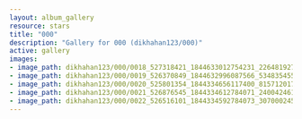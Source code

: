 ```yaml
---
layout: album_gallery
resource: stars
title: "000"
description: "Gallery for 000 (dikhahan123/000)"
active: gallery
images:
- image_path: dikhahan123/000/0018_527318421_1844633012754231_2264819276334582409_n.jpg
- image_path: dikhahan123/000/0019_526370849_1844632996087566_5348354550702803944_n.jpg
- image_path: dikhahan123/000/0020_525801354_1844334656117400_8157120177933014397_n.jpg
- image_path: dikhahan123/000/0021_526876545_1844334612784071_2400424612923040276_n.jpg
- image_path: dikhahan123/000/0022_526516101_1844334592784073_3070002458739499883_n.jpg
---
```

